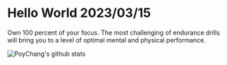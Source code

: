 # Hello World 2023/03/15

Own 100 percent of your focus. The most challenging of endurance drills will bring you to a level of optimal mental and physical performance.

![PoyChang's github stats](https://github-readme-stats.vercel.app/api?username=poychang&show_icons=true&theme=dracula)
